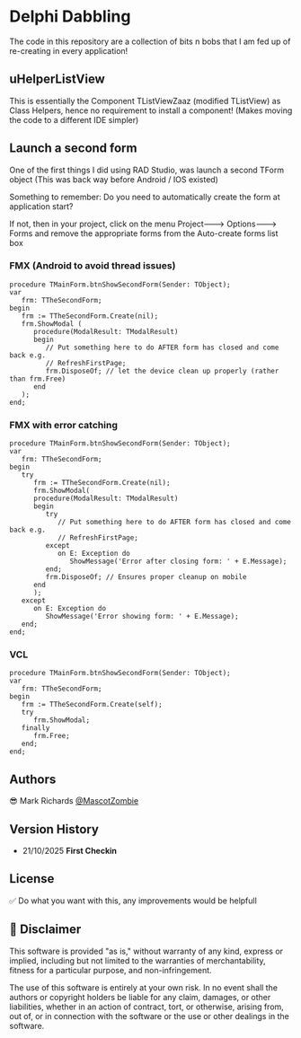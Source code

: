 # Delphi Dabbling
The code in this repository are a collection of bits n bobs that I am fed up of re-creating in every application!

## uHelperListView
This is essentially the Component TListViewZaaz (modified TListView) as Class Helpers, hence no requirement to install a component! (Makes moving the code to a different IDE simpler)

## Launch a second form
One of the first things I did using RAD Studio, was launch a second TForm object (This was back way before Android / IOS existed)

Something to remember: Do you need to automatically create the form at application start?

If not, then in your project, click on the menu Project---> Options---> Forms and remove the appropriate forms from the Auto-create forms list box

### FMX (Android to avoid thread issues)
```delphi
procedure TMainForm.btnShowSecondForm(Sender: TObject);
var
   frm: TTheSecondForm;
begin
   frm := TTheSecondForm.Create(nil);
   frm.ShowModal (
      procedure(ModalResult: TModalResult)
      begin
         // Put something here to do AFTER form has closed and come back e.g.
         // RefreshFirstPage;
         frm.DisposeOf; // let the device clean up properly (rather than frm.Free)
      end
   );
end;
```

### FMX with error catching
```delphi
procedure TMainForm.btnShowSecondForm(Sender: TObject);
var
   frm: TTheSecondForm;
begin
   try
      frm := TTheSecondForm.Create(nil);
      frm.ShowModal(
      procedure(ModalResult: TModalResult)
      begin
         try
            // Put something here to do AFTER form has closed and come back e.g.
            // RefreshFirstPage;
         except
            on E: Exception do
               ShowMessage('Error after closing form: ' + E.Message);
         end;
         frm.DisposeOf; // Ensures proper cleanup on mobile
      end
      );
   except
      on E: Exception do
         ShowMessage('Error showing form: ' + E.Message);
   end;
end;
```

### VCL
```delphi
procedure TMainForm.btnShowSecondForm(Sender: TObject);
var
   frm: TTheSecondForm;
begin
   frm := TTheSecondForm.Create(self);
   try
      frm.ShowModal;
   finally
      frm.Free;
   end;
end;
```
## Authors
😎 Mark Richards [@MascotZombie](https://thezombiecoders.co.uk)

## Version History
* 21/10/2025 **First Checkin**

## License
✅ Do what you want with this, any improvements would be helpfull

## 💬 Disclaimer
This software is provided "as is," without warranty of any kind, express or implied, including but not limited to the warranties of merchantability, fitness for a particular purpose, and non-infringement.

The use of this software is entirely at your own risk. In no event shall the authors or copyright holders be liable for any claim, damages, or other liabilities, whether in an action of contract, tort, or otherwise, arising from, out of, or in connection with the software or the use or other dealings in the software.
